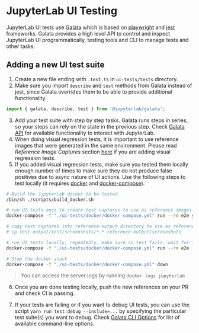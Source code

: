 # JupyterLab UI Testing

JupyterLab UI tests use [Galata](https://github.com/jupyterlab/galata) which is based on [playwright](https://github.com/microsoft/playwright) and [jest](https://github.com/facebook/jest) frameworks. Galata provides a high level API to control and inspect JupyterLab UI programmatically, testing tools and CLI to manage tests and other tasks.

## Adding a new UI test suite

1. Create a new file ending with `.test.ts` in `ui-tests/tests` directory.
2. Make sure you import `describe` and `test` methods from Galata instead of jest, since Galata overrides them to be able to provide additional functionality.

```ts
import { galata, describe, test } from '@jupyterlab/galata';
```

3. Add your test suite with step by step tasks. Galata runs steps in series, so your steps can rely on the state in the previous step. Check [Galata API](https://github.com/jupyterlab/galata/blob/main/packages/galata/src/galata.ts) for available functionality to interact with JupyterLab.
4. When doing visual regression tests, it is important to use reference images that were generated in the same environment. Please read _Reference Image Captures_ section [here](https://github.com/jupyterlab/galata#reference-image-captures) if you are adding visual regression tests.
5. If you added visual regression tests, make sure you tested them locally enough number of times to make sure they do not produce false positives due to async nature of UI actions. Use the following steps to test locally (it requires [docker](https://docs.docker.com/engine/) and [docker-compose](https://docs.docker.com/compose/install/)).

```bash
# Build the JupyterLab docker to be tested
/bin/sh ./scripts/build_docker.sh

# run UI tests once to create test captures to use as reference images for your new feature
docker-compose -f "./ui-tests/docker/docker-compose.yml" run --rm e2e yarn run test:create-references --jlab-base-url=http://jupyterlab:8888

# copy test captures into reference-output directory to use as references
# cp test-output/test/screenshots/*.* reference-output/screenshots

# run UI tests locally, repeatedly. make sure no test fails. wait for 10-20 successful repeats
docker-compose -f "./ui-tests/docker/docker-compose.yml" run --rm e2e

# Stop the docker stack
docker-compose -f "./ui-tests/docker/docker-compose.yml" down
```

> You can access the server logs by running `docker logs jupyterlab`

6. Once you are done testing locally, push the new references on your PR and check CI is passing.

7. If your tests are failing or if you want to debug UI tests, you can use the script `yarn run test:debug --include=...` by specifying the particular test suite(s) you want to debug. Check [Galata CLI Options](https://github.com/jupyterlab/galata#command-line-options) for list of available command-line options.
